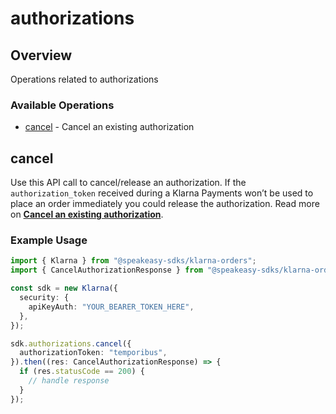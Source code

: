 # authorizations

## Overview

Operations related to authorizations

### Available Operations

* [cancel](#cancel) - Cancel an existing authorization

## cancel

Use this API call to cancel/release an authorization. If the `authorization_token` received during a Klarna Payments won’t be used to place an order immediately you could release the authorization.
Read more on **[Cancel an existing authorization](https://docs.klarna.com/klarna-payments/other-actions/cancel-an-authorization/)**.

### Example Usage

```typescript
import { Klarna } from "@speakeasy-sdks/klarna-orders";
import { CancelAuthorizationResponse } from "@speakeasy-sdks/klarna-orders/dist/sdk/models/operations";

const sdk = new Klarna({
  security: {
    apiKeyAuth: "YOUR_BEARER_TOKEN_HERE",
  },
});

sdk.authorizations.cancel({
  authorizationToken: "temporibus",
}).then((res: CancelAuthorizationResponse) => {
  if (res.statusCode == 200) {
    // handle response
  }
});
```

